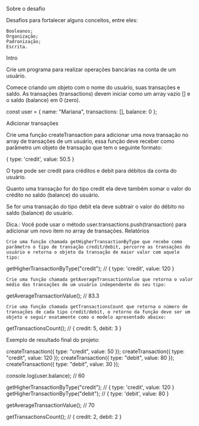 Sobre o desafio

Desafios para fortalecer alguns conceitos, entre eles:

    Booleanos;
    Organização;
    Padronização;
    Escrita.

Intro

Crie um programa para realizar operações bancárias na conta de um usuário.

Comece criando um objeto com o nome do usuário, suas transações e saldo.
As transações (transactions) devem iniciar como um array vazio [] e o saldo (balance) em 0 (zero).

const user = {
  name: "Mariana",
  transactions: [],
  balance: 0
};

Adicionar transações

Crie uma função createTransaction para adicionar uma nova transação no array de transações de um usuário, essa função deve receber como parâmetro um objeto de transação que tem o seguinte formato:

{
  type: 'credit',
  value: 50.5
}

O type pode ser credit para créditos e debit para débitos da conta do usuário.

Quanto uma transação for do tipo credit ela deve também somar o valor do crédito no saldo (balance) do usuário.

Se for uma transação do tipo debit ela deve subtrair o valor do débito no saldo (balance) do usuário.

Dica.: Você pode usar o método user.transactions.push(transaction) para adicionar um novo item no array de transações.
Relatórios

    Crie uma função chamada getHigherTransactionByType que recebe como parâmetro o tipo de transação credit/debit, percorre as transações do usuário e retorna o objeto da transação de maior valor com aquele tipo:

getHigherTransactionByType("credit"); // { type: 'credit', value: 120 }

    Crie uma função chamada getAverageTransactionValue que retorna o valor médio das transações de um usuário independente do seu tipo:

getAverageTransactionValue(); // 83.3

    Crie uma função chamada getTransactionsCount que retorna o número de transações de cada tipo credit/debit, o retorno da função deve ser um objeto e seguir exatamente como o modelo apresentado abaixo:

getTransactionsCount(); // { credit: 5, debit: 3 }

Exemplo de resultado final do projeto:

createTransaction({ type: "credit", value: 50 });
createTransaction({ type: "credit", value: 120 });
createTransaction({ type: "debit", value: 80 });
createTransaction({ type: "debit", value: 30 });

console.log(user.balance); // 60

getHigherTransactionByType("credit"); // { type: 'credit', value: 120 }
getHigherTransactionByType("debit"); // { type: 'debit', value: 80 }

getAverageTransactionValue(); // 70

getTransactionsCount(); // { credit: 2, debit: 2 }
